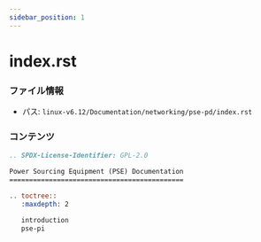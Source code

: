```yaml
---
sidebar_position: 1
---
```

# index.rst

### ファイル情報

- パス: `linux-v6.12/Documentation/networking/pse-pd/index.rst`

### コンテンツ

```rst
.. SPDX-License-Identifier: GPL-2.0

Power Sourcing Equipment (PSE) Documentation
============================================

.. toctree::
   :maxdepth: 2

   introduction
   pse-pi

```

